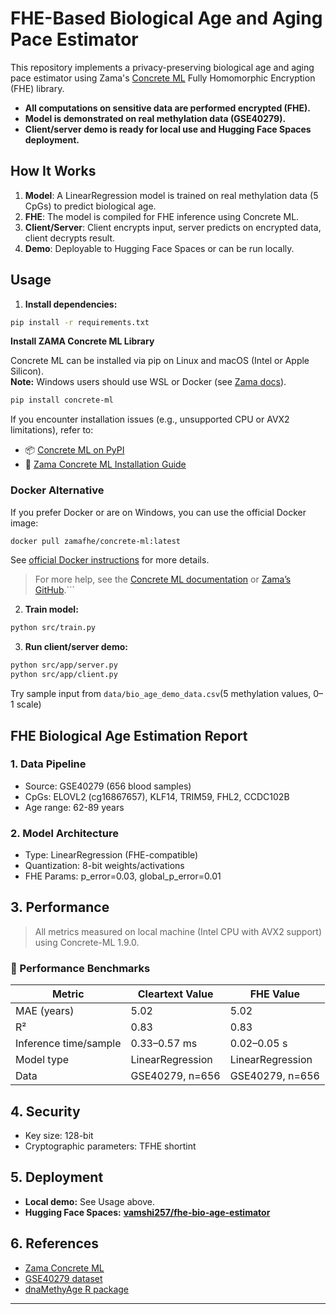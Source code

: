 # FHE-Based Biological Age and Aging Pace Estimator

This repository implements a privacy-preserving biological age and aging pace estimator using Zama's [Concrete ML](https://github.com/zama-ai/concrete-ml) Fully Homomorphic Encryption (FHE) library.

- **All computations on sensitive data are performed encrypted (FHE).**
- **Model is demonstrated on real methylation data (GSE40279).**
- **Client/server demo is ready for local use and Hugging Face Spaces deployment.**

## How It Works
1. **Model**: A LinearRegression model is trained on real methylation data (5 CpGs) to predict biological age.
2. **FHE**: The model is compiled for FHE inference using Concrete ML.
3. **Client/Server**: Client encrypts input, server predicts on encrypted data, client decrypts result.
4. **Demo**: Deployable to Hugging Face Spaces or can be run locally.

## Usage

1. **Install dependencies:**

 ```bash
 pip install -r requirements.txt
 ```

 **Install ZAMA Concrete ML Library**

Concrete ML can be installed via pip on Linux and macOS (Intel or Apple Silicon).  
**Note:** Windows users should use WSL or Docker (see [Zama docs](https://docs.zama.ai/concrete-ml/get-started/pip_installing)).

```bash
pip install concrete-ml
```
If you encounter installation issues (e.g., unsupported CPU or AVX2 limitations), refer to:

- 📦 [Concrete ML on PyPI](https://pypi.org/project/concrete-ml/)
- 📘 [Zama Concrete ML Installation Guide](https://docs.zama.ai/concrete-ml/get-started/pip_installing)

### Docker Alternative

If you prefer Docker or are on Windows, you can use the official Docker image:

```bash
docker pull zamafhe/concrete-ml:latest
```

See [official Docker instructions](https://docs.zama.ai/concrete-ml/get-started/pip_installing) for more details.

> For more help, see the [Concrete ML documentation](https://docs.zama.ai/concrete-ml) or [Zama’s GitHub](https://github.com/zama-ai/concrete-ml).```


2. **Train model:**

 ```bash
 python src/train.py
 ```

3. **Run client/server demo:**

```bash
python src/app/server.py
python src/app/client.py
```

Try sample input from `data/bio_age_demo_data.csv`(5 methylation values, 0–1 scale)

## FHE Biological Age Estimation Report

### 1. Data Pipeline
- Source: GSE40279 (656 blood samples)
- CpGs: ELOVL2 (cg16867657), KLF14, TRIM59, FHL2, CCDC102B
- Age range: 62-89 years

### 2. Model Architecture
- Type: LinearRegression (FHE-compatible)
- Quantization: 8-bit weights/activations
- FHE Params: p_error=0.03, global_p_error=0.01

## 3. Performance

> All metrics measured on local machine (Intel CPU with AVX2 support) using Concrete-ML 1.9.0.

### 🚦 Performance Benchmarks

| Metric                | Cleartext Value | FHE Value           | 
|-----------------------|-----------------|---------------------|
| MAE (years)           | 5.02            | 5.02                |
| R²                    | 0.83            | 0.83                |
| Inference time/sample | 0.33–0.57 ms    | 0.02–0.05 s         |
| Model type            | LinearRegression| LinearRegression    |
| Data                  | GSE40279, n=656 | GSE40279, n=656     |


## 4. Security
- Key size: 128-bit
- Cryptographic parameters: TFHE shortint

## 5. Deployment

- **Local demo:** See Usage above.
- **Hugging Face Spaces:** **[vamshi257/fhe-bio-age-estimator](https://huggingface.co/spaces/vamshi257/fhe-bio-age-estimator/tree/main)**

## 6. References

- [Zama Concrete ML](https://github.com/zama-ai/concrete-ml)
- [GSE40279 dataset](https://www.ncbi.nlm.nih.gov/geo/query/acc.cgi?acc=GSE40279)
- [dnaMethyAge R package](https://github.com/yiluyucheng/dnaMethyAge)

---

